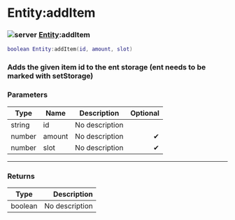 # Entity:addItem

### ![server](../../home/entity/.gitbook/assets/server.png) [Entity](../../home/entity/home/Entity/):addItem

```lua
boolean Entity:addItem(id, amount, slot)
```

### Adds the given item id to the ent storage (ent needs to be marked with setStorage)

### Parameters

| Type   | Name   | Description    | Optional |
| ------ | ------ | -------------- | -------: |
| string | id     | No description |          |
| number | amount | No description |        ✔ |
| number | slot   | No description |        ✔ |

***

### Returns

| Type    |    Description |
| ------- | -------------: |
| boolean | No description |
